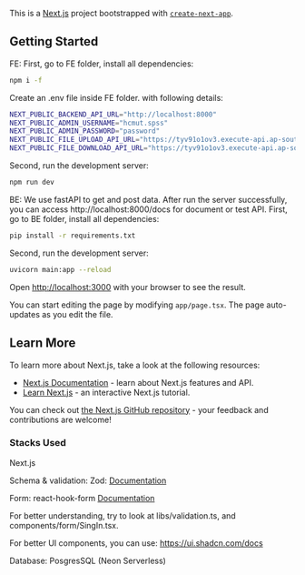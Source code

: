This is a [Next.js](https://nextjs.org) project bootstrapped with [`create-next-app`](https://nextjs.org/docs/app/api-reference/cli/create-next-app).

## Getting Started
FE:
First, go to FE folder, install all dependencies:
```bash
npm i -f
```

Create an .env file inside FE folder. with following details:
``` bash
NEXT_PUBLIC_BACKEND_API_URL="http://localhost:8000"
NEXT_PUBLIC_ADMIN_USERNAME="hcmut.spss"
NEXT_PUBLIC_ADMIN_PASSWORD="password"
NEXT_PUBLIC_FILE_UPLOAD_API_URL="https://tyv91o1ov3.execute-api.ap-southeast-2.amazonaws.com/v1/filestoprint"
NEXT_PUBLIC_FILE_DOWNLOAD_API_URL="https://tyv91o1ov3.execute-api.ap-southeast-2.amazonaws.com/v1/filestoprint"
```

Second, run the development server:

```bash
npm run dev
```
BE: 
We use fastAPI to get and post data. After run the server successfully, you can access http://localhost:8000/docs for document or test API.
First, go to BE folder, install all dependencies:
```bash
pip install -r requirements.txt
```

Second, run the development server:

```bash
uvicorn main:app --reload
```

Open [http://localhost:3000](http://localhost:3000) with your browser to see the result.

You can start editing the page by modifying `app/page.tsx`. The page auto-updates as you edit the file.

## Learn More

To learn more about Next.js, take a look at the following resources:

- [Next.js Documentation](https://nextjs.org/docs) - learn about Next.js features and API.
- [Learn Next.js](https://nextjs.org/learn) - an interactive Next.js tutorial.

You can check out [the Next.js GitHub repository](https://github.com/vercel/next.js) - your feedback and contributions are welcome!

### Stacks Used
Next.js

Schema & validation: Zod: [Documentation](https://zod.dev/)

Form: react-hook-form [Documentation](https://react-hook-form.com/get-started)

For better understanding, try to look at libs/validation.ts, and components/form/SingIn.tsx.

For better UI components, you can use: https://ui.shadcn.com/docs

Database: PosgresSQL (Neon Serverless)

